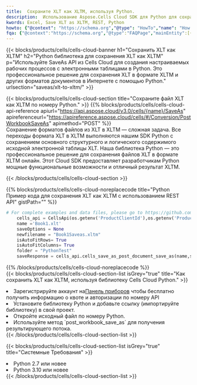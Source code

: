 ```yaml
---
title:  Сохраните XLT как XLTM, используя Python.
description:  Использование Aspose.Cells Cloud SDK для Python для сохранения файла формата XLT как файла формата XLTM.
kwords: Excel, Save XLT as XLTM, REST, Python
howto: {"@context": "https://schema.org","@type": "HowTo","name": "How to save XLT as XLTM using the Cells Cloud Python library.","description": "How to save XLT as XLTM using the Cells Cloud Python library.","image": {"@type": "ImageObject"},"url": "/python/saveas/xlt-to-xltm/","step": [{ "@type": "HowToStep","name": "How to save XLT as XLTM using the Cells Cloud Python library. step 1", "image": {"@type": "ImageObject",},"url": "/python/saveas/xlt-to-xltm/","text": "Register an account at <a href='https://dashboard.aspose.cloud/'>Dashboard</a> to get free API quota & authorization details",},{ "@type": "HowToStep","name": "How to save XLT as XLTM using the Cells Cloud Python library. step 1", "image": {"@type": "ImageObject",},"url": "/python/saveas/xlt-to-xltm/","text": "Install Python library and add the reference (import the library) to your project.",},{ "@type": "HowToStep","name": "How to save XLT as XLTM using the Cells Cloud Python library. step 1", "image": {"@type": "ImageObject",},"url": "/python/saveas/xlt-to-xltm/","text": "Open the source file in Python.",},{ "@type": "HowToStep","name": "How to save XLT as XLTM using the Cells Cloud Python library. step 1", "image": {"@type": "ImageObject",},"url": "/python/saveas/xlt-to-xltm/","text": "Use the `post_workbook_save_as` method to retrieve the resulting stream.",}, ],"supply": {"@type": "HowToSupply","name": "document"},"tool": [{"@type": "HowToTool","name": "PyCharm, Visual Studio Code, Sublime, Eclipse"},{"@type": "HowToTool","name": "Aspose Cells"}],"totalTime": "PT6M"}
fqa: {"@context":"https://schema.org","@type":"FAQPage","mainEntity":[{"@type":"Question","name":"Why save file as other formats file in C# using REST API?","acceptedAnswer":{"@type":"Answer","text":"Documents are encoded in many ways, and some files may be incompatible with the software you use. To open and read such files, just save them as appropriate file formats.<br/><ol><li>Install .NET SDK and add the reference (import the library) to your project.</li><li>Open the source file in C# using REST API.</li><li>Call the PostWorkbookSaveAsRequest() method, passing an output filename with required extension.</li><li>Get the result of save as a separate file.</li></ol>"}},{"@type":"Question","name":"What file formats can I save as with your C# library?","acceptedAnswer":{"@type":"Answer","text":"We support a variety of file formats for conversion using .NET library, including XLSX, Excel, xls , PDF, CSV, HTML, Markdown, XML, PNG, JPG, TIFF, Json, TXT and many more."}},{"@type":"Question","name":"What is the maximum allowed file size for conversion using this .NET library?","acceptedAnswer":{"@type":"Answer","text":"There are no file size limits for format conversions using .NET library."}}]}
---
```

{{< blocks/products/cells/cells-cloud-banner h1="Сохранить XLT как XLTM" h2="Python библиотека для сохранения XLT как XLTM" p="Используйте SaveAs API из Cells Cloud для создания настраиваемых рабочих процессов с электронными таблицами в Python. Это профессиональное решение для сохранения XLT в формате XLTM и других форматов документов в Интернете с помощью Python." urlsection="saveas/xlt-to-xltm/" >}}

{{< blocks/products/cells/cells-cloud-section title="Сохраните файл XLT как XLTM по номеру Python." >}}
{{% blocks/products/cells/cells-cloud-api-reference apiurl="https://api.aspose.cloud/v3.0/cells/{name}/SaveAs" apireferenceurl="https://apireference.aspose.cloud/cells/#/Conversion/PostWorkbookSaveAs" apimethod="POST" %}}
<br/>
Сохранение форматов файлов из XLT в XLTM — сложная задача. Все переходы формата XLT в XLTM выполняются нашим SDK Python с сохранением основного структурного и логического содержимого исходной электронной таблицы XLT. Наша библиотека Python — это профессиональное решение для сохранения файлов XLT в формате XLTM онлайн. Этот Cloud SDK предоставляет разработчикам Python мощные функциональные возможности и отличный результат XLTM.

{{< /blocks/products/cells/cells-cloud-section >}}

{{% blocks/products/cells/cells-cloud-noreplacecode title="Python Пример кода для сохранения XLT как XLTM с использованием REST API" gistPath="" %}}
  
```python
# For complete examples and data files, please go to https://github.com/aspose-cells-cloud/aspose-cells-cloud-python/
    cells_api = CellsApi(os.getenv('ProductClientId'),os.getenv('ProductClientSecret'))
    name ='Book1.xlt'    
    saveOptions = None
    newfilename = "Book1Saveas.xltm"
    isAutoFitRows= True
    isAutoFitColumns= True
    folder = "PythonTest"
    saveResponse = cells_api.cells_save_as_post_document_save_as(name,save_options=saveOptions, newfilename=(folder +'/' + newfilename),folder=folder)
```
  
{{% /blocks/products/cells/cells-cloud-noreplacecode %}}
<br/>
{{< blocks/products/cells/cells-cloud-section-list isGrey="true" title="Как сохранить XLT как XLTM, используя библиотеку Cells Cloud Python." >}}
<li> Зарегистрируйте аккаунт на<a href="https://dashboard.aspose.cloud/">Панель приборов</a> чтобы бесплатно получить информацию о квоте и авторизации по номеру API</li>
<li>Установите библиотеку Python и добавьте ссылку (импортируйте библиотеку) в свой проект.</li>
<li>Откройте исходный файл по номеру Python.</li>
<li>Используйте метод `post_workbook_save_as` для получения результирующего потока.</li>
{{< /blocks/products/cells/cells-cloud-section-list >}}

{{< blocks/products/cells/cells-cloud-section-list isGrey="true" title="Системные Требования" >}}
<li>Python 2.7 или новее</li>
<li>Python 3.10 или новее</li>
{{< /blocks/products/cells/cells-cloud-section-list >}}
